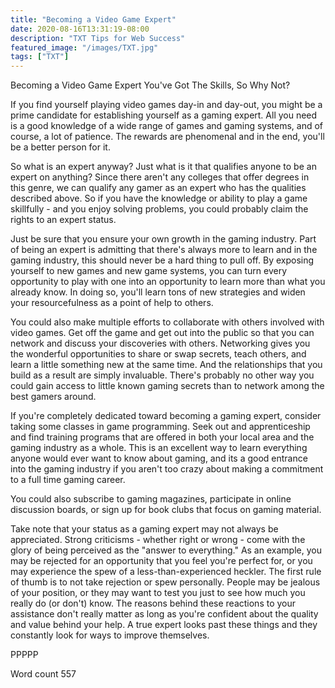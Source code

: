 ```yaml
---
title: "Becoming a Video Game Expert"
date: 2020-08-16T13:31:19-08:00
description: "TXT Tips for Web Success"
featured_image: "/images/TXT.jpg"
tags: ["TXT"]
---
```


Becoming a Video Game Expert
You've Got The Skills, So Why Not?

If you find yourself playing video games day-in and day-out, you might be a prime candidate for establishing yourself as a gaming expert. All you need is a good knowledge of a wide range of games and gaming systems, and of course, a lot of patience. The rewards are phenomenal and in the end, you'll be a better person for it.

So what is an expert anyway? Just what is it that qualifies anyone to be an expert on anything? Since there aren't any colleges that offer degrees in this genre, we can qualify any gamer as an expert who has the qualities described above. So if you have the knowledge or ability to play a game skillfully - and you enjoy solving problems, you could probably claim the rights to an expert status. 

Just be sure that you ensure your own growth in the gaming industry. Part of being an expert is admitting that there's always more to learn and in the gaming industry, this should never be a hard thing to pull off. By exposing yourself to new games and new game systems, you can turn every opportunity to play with one into an opportunity to learn more than what you already know. In doing so, you'll learn tons of new strategies and widen your resourcefulness as a point of help to others.

You could also make multiple efforts to collaborate with others involved with video games. Get off the game and get out into the public so that you can network and discuss your discoveries with others. Networking gives you the wonderful opportunities to share or swap secrets, teach others, and learn a little something new at the same time.  And the relationships that you build as a result are simply invaluable. There's probably no other way you could gain access to little known gaming secrets than to network among the best gamers around.

If you're completely dedicated toward becoming a gaming expert, consider taking some classes in game programming. Seek out and apprenticeship and find training programs that are offered in both your local area and the gaming industry as a whole. This is an excellent way to learn everything anyone would ever want to know about gaming, and its a good entrance into the gaming industry if you aren't too crazy about making a commitment to a full time gaming career.

You could also subscribe to gaming magazines, participate in online discussion boards, or sign up for book clubs that focus on gaming material.

Take note that your status as a gaming expert may not always be appreciated. Strong criticisms - whether right or wrong - come with the glory of being perceived as the "answer to everything." As an example, you may be rejected for an opportunity that you feel you're perfect for, or you may experience the spew of a less-than-experienced heckler. The first rule of thumb is to not take rejection or spew personally. People may be jealous of your position, or they may want to test you just to see how much you really do (or don't) know. The reasons behind these reactions to your assistance don't really matter as long as you're confident about the quality and value behind your help. A true expert looks past these things and they constantly look for ways to improve themselves.

PPPPP

Word count 557



